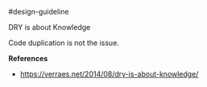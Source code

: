 #design-guideline 

 DRY is about Knowledge

Code duplication is not the issue.

**References**
* https://verraes.net/2014/08/dry-is-about-knowledge/